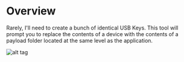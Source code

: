 # Overview

Rarely, I'll need to create a bunch of identical USB Keys. This tool will prompt you to replace the contents of a device with the contents of a payload folder located at the same level as the application.

![alt tag](https://raw.github.com/jimdusseau/USBStamper/images/prompt.png)
